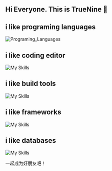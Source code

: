 ## Hi Everyone. This is TrueNine 👋

<!--
**LanXa7/LanXa7** is a ✨ _special_ ✨ repository because its `README.md` (this file) appears on your GitHub profile.

Here are some ideas to get you started:

- 🔭 I’m currently working on ...
- 🌱 I’m currently learning ...
- 👯 I’m looking to collaborate on ...
- 🤔 I’m looking for help with ...
- 💬 Ask me about ...
- 📫 How to reach me: ...
- 😄 Pronouns: ...
- ⚡ Fun fact: ...
-->
## i like programing languages
![Programing_Languages](https://skillicons.dev/icons?i=kotlin,ts,java,go,rust,cs,dart,html,css,sass,tailwind,vue,react,md)

## i like coding editor
![My Skills](https://skillicons.dev/icons?i=idea,webstorm,vscode,rider,ubuntu,windows,docker,androidstudio,eclipse)

## i like build tools
![My Skills](https://skillicons.dev/icons?i=gradle,pnpm,npm,vite,vitest,rollupjs,maven,git,github)

## i like frameworks
![My Skills](https://skillicons.dev/icons?i=spring,dotnet,nodejs,wasm,selenium,vuetify,nuxtjs,pinia,flutter,electron,dotnet)

## i like databases
![My Skills](https://skillicons.dev/icons?i=postgres,mysql,redis,mongodb,elasticsearch,cassandra)

一起成为好朋友吧！

